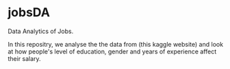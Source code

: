 # jobsDA
Data Analytics of Jobs.

In this repositry, we analyse the the data from (this kaggle website) and look at how people's level of education, gender and years of experience affect their salary.

